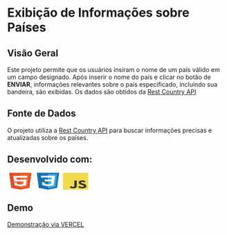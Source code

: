# Exibição de Informações sobre Países

## Visão Geral

Este projeto permite que os usuários insiram o nome de um país válido em um campo designado. Após inserir o nome do país e clicar no botão de **ENVIAR**, informações relevantes sobre o país especificado, incluindo sua bandeira, são exibidas. Os dados são obtidos da [Rest Country API](https://restcountries.com/)

## Fonte de Dados

O projeto utiliza a [Rest Country API](https://restcountries.com/) para buscar informações precisas e atualizadas sobre os países.

## Desenvolvido com: <br>
 <div>
     <img align='center' height='40' width='60' title='HTML5' alt='html5' src='https://github.com/devicons/devicon/blob/master/icons/html5/html5-original.svg' />
     <img align='center' height='40' width='60' title='CSS3' alt='css3' src='https://github.com/devicons/devicon/blob/master/icons/css3/css3-original.svg' />
     <img align='center' height='40' width='60' title='CSS3' alt='css3' src='https://github.com/devicons/devicon/blob/master/icons/javascript/javascript-original.svg' />

</div>

## Demo

[Demonstração via VERCEL](https://rest-paises.vercel.app/)
